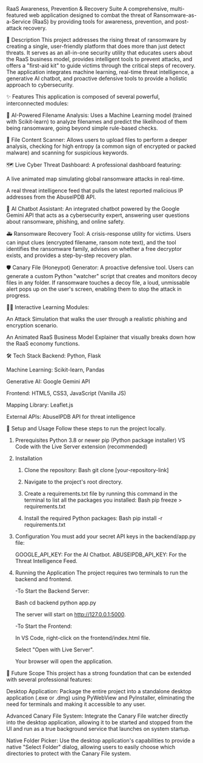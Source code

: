 RaaS Awareness, Prevention & Recovery Suite
A comprehensive, multi-featured web application designed to combat the threat of Ransomware-as-a-Service (RaaS) by providing tools for awareness, prevention, and post-attack recovery.

📜 Description
This project addresses the rising threat of ransomware by creating a single, user-friendly platform that does more than just detect threats. It serves as an all-in-one security utility that educates users about the RaaS business model, provides intelligent tools to prevent attacks, and offers a "first-aid kit" to guide victims through the critical steps of recovery. The application integrates machine learning, real-time threat intelligence, a generative AI chatbot, and proactive defensive tools to provide a holistic approach to cybersecurity.

✨ Features
This application is composed of several powerful, interconnected modules:

🤖 AI-Powered Filename Analysis: Uses a Machine Learning model (trained with Scikit-learn) to analyze filenames and predict the likelihood of them being ransomware, going beyond simple rule-based checks.

📂 File Content Scanner: Allows users to upload files to perform a deeper analysis, checking for high entropy (a common sign of encrypted or packed malware) and scanning for suspicious keywords.

🗺️ Live Cyber Threat Dashboard: A professional dashboard featuring:

A live animated map simulating global ransomware attacks in real-time.

A real threat intelligence feed that pulls the latest reported malicious IP addresses from the AbuseIPDB API.

💬 AI Chatbot Assistant: An integrated chatbot powered by the Google Gemini API that acts as a cybersecurity expert, answering user questions about ransomware, phishing, and online safety.

🚑 Ransomware Recovery Tool: A crisis-response utility for victims. Users can input clues (encrypted filename, ransom note text), and the tool identifies the ransomware family, advises on whether a free decryptor exists, and provides a step-by-step recovery plan.

🛡️ Canary File (Honeypot) Generator: A proactive defensive tool. Users can generate a custom Python "watcher" script that creates and monitors decoy files in any folder. If ransomware touches a decoy file, a loud, unmissable alert pops up on the user's screen, enabling them to stop the attack in progress.

👨‍🏫 Interactive Learning Modules:

An Attack Simulation that walks the user through a realistic phishing and encryption scenario.

An Animated RaaS Business Model Explainer that visually breaks down how the RaaS economy functions.

🛠️ Tech Stack
Backend: Python, Flask

Machine Learning: Scikit-learn, Pandas

Generative AI: Google Gemini API

Frontend: HTML5, CSS3, JavaScript (Vanilla JS)

Mapping Library: Leaflet.js

External APIs: AbuseIPDB API for threat intelligence

🚀 Setup and Usage
Follow these steps to run the project locally.

1.  Prerequisites
    Python 3.8 or newer
    pip (Python package installer)
    VS Code with the Live Server extension (recommended)

2.  Installation

    1. Clone the repository:
       Bash
       git clone [your-repository-link]

    2. Navigate to the project's root directory.

    3. Create a requirements.txt file by running this command in the terminal to list all the packages you installed:
       Bash
       pip freeze > requirements.txt

    4. Install the required Python packages:
       Bash
       pip install -r requirements.txt

3.  Configuration
    You must add your secret API keys in the backend/app.py file:

    GOOGLE_API_KEY: For the AI Chatbot.
    ABUSEIPDB_API_KEY: For the Threat Intelligence Feed.

4.  Running the Application
    The project requires two terminals to run the backend and frontend.

    -To Start the Backend Server:

    Bash
    cd backend
    python app.py

    The server will start on http://127.0.0.1:5000.

    -To Start the Frontend:

    In VS Code, right-click on the frontend/index.html file.

    Select "Open with Live Server".

    Your browser will open the application.

🔭 Future Scope
This project has a strong foundation that can be extended with several professional features:

Desktop Application: Package the entire project into a standalone desktop application (.exe or .dmg) using PyWebView and PyInstaller, eliminating the need for terminals and making it accessible to any user.

Advanced Canary File System: Integrate the Canary File watcher directly into the desktop application, allowing it to be started and stopped from the UI and run as a true background service that launches on system startup.

Native Folder Picker: Use the desktop application's capabilities to provide a native "Select Folder" dialog, allowing users to easily choose which directories to protect with the Canary File system.
